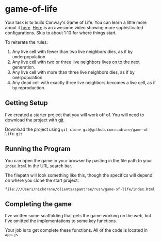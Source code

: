 # game-of-life

Your task is to build Conway's Game of Life. You can learn a little more about it [here](https://www.youtube.com/watch?v=0XI6s-TGzSs). [Here](https://www.youtube.com/watch?v=C2vgICfQawE) is an awesome video showing more sophisticated configurations. Skip to about 1:10 for where things start.

To reiterate the rules:

1. Any live cell with fewer than two live neighbors dies, as if by underpopulation.
2. Any live cell with two or three live neighbors lives on to the next generation.
3. Any live cell with more than three live neighbors dies, as if by overpopulation.
4. Any dead cell with exactly three live neighbors becomes a live cell, as if by reproduction.

## Getting Setup

I've created a starter project that you will work off of. You will need to download the project with [git](https://git-scm.com/downloads).

Download the project using `git clone git@github.com:nadrane/game-of-life.git`

## Running the Program

You can open the game in your browser by pasting in the file path to your `index.html` in the URL search bar.

The filepath will look something like this, though the specifics will depend on where you clone the start project:

`file:///Users/nickdrane/clients/spantree/rush/game-of-life/index.html`

## Completing the game

I've written some scaffolding that gets the game working on the web, but I've omitted the implementations to some key functions.

Your job is to get complete these functions. All of the code is located in `app.js`
